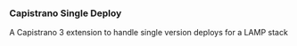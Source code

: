 ### Capistrano Single Deploy

A Capistrano 3 extension to handle single version deploys for a LAMP stack
